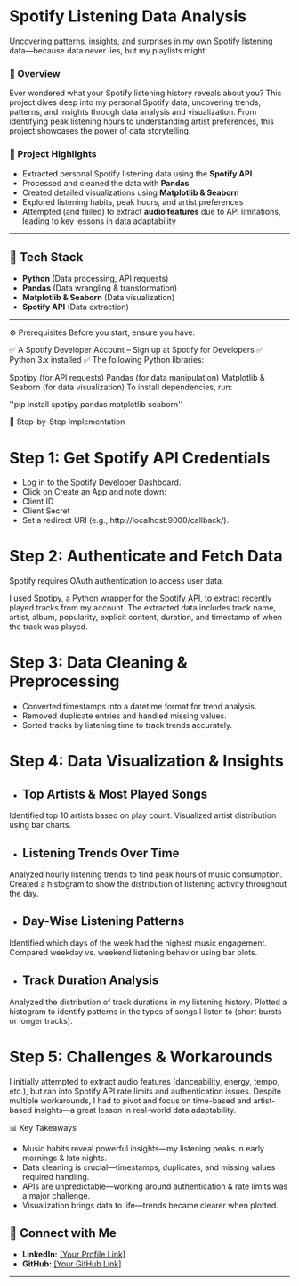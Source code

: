 # Spotify Listening Data Analysis  
Uncovering patterns, insights, and surprises in my own Spotify listening data—because data never lies, but my playlists might! 

### 📌 Overview  
Ever wondered what your Spotify listening history reveals about you? This project dives deep into my personal Spotify data, uncovering trends, patterns, and insights through data analysis and visualization. From identifying peak listening hours to understanding artist preferences, this project showcases the power of data storytelling.

### 🚀 Project Highlights  
- Extracted personal Spotify listening data using the **Spotify API**  
- Processed and cleaned the data with **Pandas**  
- Created detailed visualizations using **Matplotlib & Seaborn**  
- Explored listening habits, peak hours, and artist preferences  
- Attempted (and failed) to extract **audio features** due to API limitations, leading to key lessons in data adaptability  

---

## 🔧 Tech Stack  
- **Python** (Data processing, API requests)  
- **Pandas** (Data wrangling & transformation)  
- **Matplotlib & Seaborn** (Data visualization)  
- **Spotify API** (Data extraction)  

---

⚙️ Prerequisites
Before you start, ensure you have:

✅ A Spotify Developer Account – Sign up at Spotify for Developers
✅ Python 3.x installed
✅ The following Python libraries:

Spotipy (for API requests)
Pandas (for data manipulation)
Matplotlib & Seaborn (for data visualization)
To install dependencies, run:

''pip install spotipy pandas matplotlib seaborn''


🚀 Step-by-Step Implementation

# Step 1: Get Spotify API Credentials
- Log in to the Spotify Developer Dashboard.
- Click on Create an App and note down:
- Client ID
- Client Secret
- Set a redirect URI (e.g., http://localhost:9000/callback/).

# Step 2: Authenticate and Fetch Data
Spotify requires OAuth authentication to access user data.

I used Spotipy, a Python wrapper for the Spotify API, to extract recently played tracks from my account.
The extracted data includes track name, artist, album, popularity, explicit content, duration, and timestamp of when the track was played.

# Step 3: Data Cleaning & Preprocessing
- Converted timestamps into a datetime format for trend analysis.
- Removed duplicate entries and handled missing values.
- Sorted tracks by listening time to track trends accurately.

# Step 4: Data Visualization & Insights
- ## Top Artists & Most Played Songs
Identified top 10 artists based on play count.
Visualized artist distribution using bar charts.
- ## Listening Trends Over Time
Analyzed hourly listening trends to find peak hours of music consumption.
Created a histogram to show the distribution of listening activity throughout the day.
- ## Day-Wise Listening Patterns
Identified which days of the week had the highest music engagement.
Compared weekday vs. weekend listening behavior using bar plots.
- ## Track Duration Analysis
Analyzed the distribution of track durations in my listening history.
Plotted a histogram to identify patterns in the types of songs I listen to (short bursts or longer tracks).

# Step 5: Challenges & Workarounds
I initially attempted to extract audio features (danceability, energy, tempo, etc.), but ran into Spotify API rate limits and authentication issues. Despite multiple workarounds, I had to pivot and focus on time-based and artist-based insights—a great lesson in real-world data adaptability.

📊 Key Takeaways
- Music habits reveal powerful insights—my listening peaks in early mornings & late nights.
- Data cleaning is crucial—timestamps, duplicates, and missing values required handling.
- APIs are unpredictable—working around authentication & rate limits was a major challenge.
- Visualization brings data to life—trends became clearer when plotted.


## 🔗 Connect with Me  
- **LinkedIn:** [[Your Profile Link]  ](https://www.linkedin.com/in/prathambusa15/)
- **GitHub:** [[Your GitHub Link] ](https://github.com/prathambusa?tab=repositories) 

---

